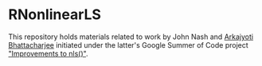 # RNonlinearLS

This repository holds materials related to work by John Nash and [Arkajyoti Bhattacharjee](https://github.com/ArkaB-DS)
initiated under the latter's Google Summer of Code project ["Improvements to nls()"](https://github.com/ArkaB-DS/GSOC21-improveNLS).
